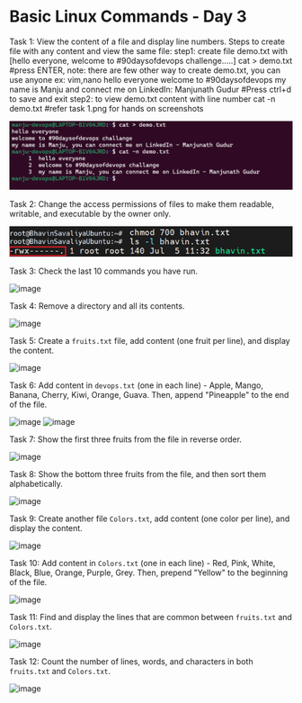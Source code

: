 
# Basic Linux Commands - Day 3

Task 1: View the content of a file and display line numbers.
Steps to create file with any content and view the same file:
    step1: create file demo.txt with [hello everyone, welcome to #90daysofdevops challenge.....]
        cat > demo.txt #press ENTER, note: there are few other way to create demo.txt, you can use anyone ex: vim,nano
        hello everyone
        welcome to #90daysofdevops
        my name is Manju and connect me on LinkedIn: Manjunath Gudur
        #Press ctrl+d to save and exit
    step2: to view demo.txt content with line number
        cat -n demo.txt #refer task 1.png for hands on screenshots

![image](https://github.com/ManjuGGitHub/90DaysofDevOps/blob/master/2024/day03/image/task%201.png)

Task 2: Change the access permissions of files to make them readable, writable, and executable by the owner only.

![image](https://github.com/Bhavin213/90DaysOfDevOps/blob/master/2024/day03/image/task%202.png)

Task 3: Check the last 10 commands you have run.

![image](https://github.com/Bhavin213/90DaysOfDevOps/blob/master/2024/day03/image/task%203.png)

Task 4: Remove a directory and all its contents.

![image](https://github.com/Bhavin213/90DaysOfDevOps/blob/master/2024/day03/image/task%204.png)

Task 5: Create a `fruits.txt` file, add content (one fruit per line), and display the content.

![image](https://github.com/Bhavin213/90DaysOfDevOps/blob/master/2024/day03/image/task%205.png)

Task 6: Add content in `devops.txt` (one in each line) - Apple, Mango, Banana, Cherry, Kiwi, Orange, Guava. Then, append "Pineapple" to the end of the file.

![image](https://github.com/Bhavin213/90DaysOfDevOps/blob/master/2024/day03/image/task%206.png)
![image](https://github.com/Bhavin213/90DaysOfDevOps/blob/master/2024/day03/image/task%2066.png)

Task 7: Show the first three fruits from the file in reverse order.

![image](https://github.com/Bhavin213/90DaysOfDevOps/blob/master/2024/day03/image/task%207.png)

Task 8: Show the bottom three fruits from the file, and then sort them alphabetically.

![image](https://github.com/Bhavin213/90DaysOfDevOps/blob/master/2024/day03/image/task%208.png)

Task 9: Create another file `Colors.txt`, add content (one color per line), and display the content.

![image](https://github.com/Bhavin213/90DaysOfDevOps/blob/master/2024/day03/image/task%209.png)

Task 10: Add content in `Colors.txt` (one in each line) - Red, Pink, White, Black, Blue, Orange, Purple, Grey. Then, prepend "Yellow" to the beginning of the file.

![image](https://github.com/Bhavin213/90DaysOfDevOps/blob/master/2024/day03/image/task%2010.png)

Task 11: Find and display the lines that are common between `fruits.txt` and `Colors.txt`.

![image](https://github.com/Bhavin213/90DaysOfDevOps/blob/master/2024/day03/image/task%2011.png)

Task 12: Count the number of lines, words, and characters in both `fruits.txt` and `Colors.txt`.

![image](https://github.com/Bhavin213/90DaysOfDevOps/blob/master/2024/day03/image/task%2012.png)
